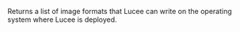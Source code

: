 Returns a list of image formats that Lucee can write on the operating system where Lucee is deployed.